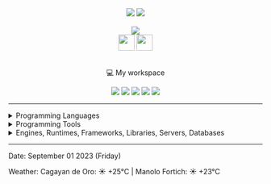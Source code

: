<div align='center'>
    <a href="https://github.com/egargo/"><img src="https://img.shields.io/badge/GitHub-100000?style=for-the-badge&logo=github&logoColor=white)](https://github.com/egargo"></a>
    <a href="https://www.codewars.com/users/egargo/"><img src="https://img.shields.io/badge/Codewars-B1361E?style=for-the-badge&logo=Codewars&logoColor=white)](https://www.codewars.com/users/egargo"></a>
    <br><br>
    <img src="https://github-readme-stats.vercel.app/api?username=egargo&count_private=true&show_icons=true&theme=transparent&rank_icon=github">
    <br>
    <img src="https://www.codewars.com/users/egargo/badges/micro" height="32">
    <img src="https://projecteuler.net/profile/egargo.png" height="32">
    <br><br>
    <p>💻 My workspace</p>
    <img src="https://wakatime.com/badge/user/d64bde0d-39f6-49db-9bd8-8f41329fb145.svg?style=flat-square">
    <img src="https://img.shields.io/badge/Pop!_OS-48B9C7?style=flat-square&logo=Pop!_OS&logoColor=white">
    <img src="https://img.shields.io/badge/AMD%20Ryzen_5_3550H-ED1C24?style=flat-square&logo=amd&logoColor=white"/>
    <img src="https://img.shields.io/badge/RAM-16GB-%230071C5.svg?&style=flat-square&logoColor=white" />
    <img src="https://img.shields.io/badge/nvidia-GTX%201650-%2376B900.svg?&style=flat-square&logo=nvidia&logoColor=white" />
</div>

---

<div>
    <details>
        <summary>Programming Languages</summary>
            <img src="https://img.shields.io/badge/Rust-black?style=flat-square&logo=rust&logoColor=#E57324">
            <img src="https://img.shields.io/badge/Python-FFD43B?style=flat-square&logo=python&logoColor=blue">
            <img src="https://img.shields.io/badge/GNU%20Bash-4EAA25?style=flat-square&logo=GNU%20Bash&logoColor=white">
            <img src="https://img.shields.io/badge/JavaScript-323330?style=flat-square&logo=javascript&logoColor=F7DF1E">
            <img src="https://img.shields.io/badge/TypeScript-007ACC?style=flat-square&logo=typescript&logoColor=white">
            <img src="https://img.shields.io/badge/C%2B%2B-00599C?style=flat-square&logo=c%2B%2B&logoColor=white">
            <img src="https://img.shields.io/badge/Go-00ADD8?style=flat-square&logo=go&logoColor=white">
            <img src="https://img.shields.io/badge/Java-ED8B00?style=flat-square&logo=openjdk&logoColor=white">
            <img src="https://img.shields.io/badge/C-00599C?style=flat-square&logo=c&logoColor=white">
            <img src="https://img.shields.io/badge/HTML5-E34F26?style=flat-square&logo=html5&logoColor=white">
            <img src="https://img.shields.io/badge/CSS3-1572B6?style=flat-square&logo=css3&logoColor=white">
    </details>
    <details>
        <summary>Programming Tools</summary>
            <img src="https://img.shields.io/badge/Linux-FCC624?style=flat-square&logo=linux&logoColor=black">
            <img src="https://img.shields.io/badge/alacritty-F46D01?style=flat-square&logo=alacritty&logoColor=white">
            <img src="https://img.shields.io/badge/tmux-1BB91F?style=flat-square&logo=tmux&logoColor=white">
            <img src="https://img.shields.io/badge/NeoVim-%2357A143.svg?&style=flat-square&logo=neovim&logoColor=white">
            <img src="https://img.shields.io/badge/GIT-E44C30?style=flat-square&logo=git&logoColor=white">
            <img src="https://img.shields.io/badge/cURL-073551?style=flat-square&logo=curl&logoColor=white">
            <img src="https://img.shields.io/badge/Postman-FF6C37?style=flat-square&logo=Postman&logoColor=white">
            <img src="https://img.shields.io/badge/Docker-2CA5E0?style=flat-square&logo=docker&logoColor=white">
            <img src="https://img.shields.io/badge/LaTeX-47A141?style=flat-square&logo=LaTeX&logoColor=white">
    </details>
    <details>
        <summary>Engines, Runtimes, Frameworks, Libraries, Servers, Databases</summary>
            <img src="https://img.shields.io/badge/Actix-000000?style=flat-square&logo=rust&logoColor=white">
            <img src="https://img.shields.io/badge/Nginx-009639?style=flat-square&logo=nginx&logoColor=white">
            <img src="https://img.shields.io/badge/Node%20js-339933?style=flat-square&logo=nodedotjs&logoColor=white">
            <img src="https://img.shields.io/badge/Godot-478CBF?style=flat-square&logo=GodotEngine&logoColor=white">
            <img src="https://img.shields.io/badge/Express%20js-000000?style=flat-square&logo=express&logoColor=white">
            <img src="https://img.shields.io/badge/React-20232A?style=flat-square&logo=react&logoColor=61DAFB">
    </details>
</div>

---

Date: September 01 2023 (Friday)

Weather: Cagayan de Oro: ☀️   +25°C | Manolo Fortich: ☀️   +23°C
